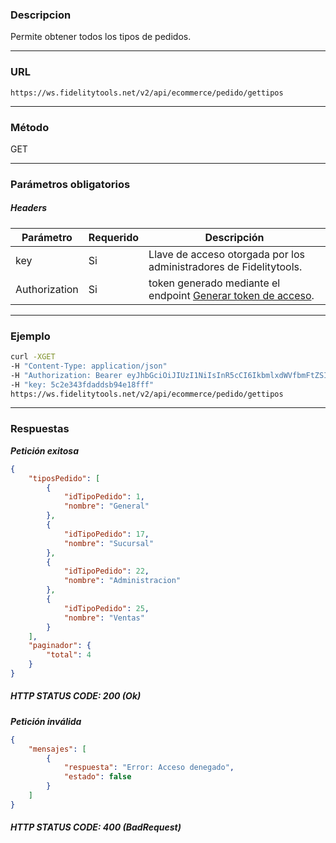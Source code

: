 ### Descripcion
Permite obtener todos los tipos de pedidos.
___

### URL
` https://ws.fidelitytools.net/v2/api/ecommerce/pedido/gettipos `
___

### Método
GET
___
### Parámetros obligatorios

##### Headers

|Parámetro |Requerido |Descripción                 |
|----------|----------|----------------------------|
| key         | Si		 | Llave de acceso otorgada por los administradores de Fidelitytools. |
| Authorization       | Si		 | token generado mediante el endpoint [Generar token de acceso](https://github.com/bebeto-fidelitytools/FidelitytoolsWS/blob/master/docs/autenticaci%C3%B3n.md). |

___
### Ejemplo
```bash
curl -XGET 
-H "Content-Type: application/json" 
-H "Authorization: Bearer eyJhbGciOiJIUzI1NiIsInR5cCI6IkbmlxdWVfbmFtZSI6InVzZXJb25maWciLCJuYmYiOjE1NTYxMTk0MNjIwNTgwNywiaWF0IjoxNTU2MTE5NDA3LCJpczovL3dzLmZpZGVsaXR5dG9vbHMubmV0L3YyIiwiYXVkIjoiaHa2U2asdasdy5maWRlbGl0eXRvb2xzLm5ldC92MiJ9RDDpMHEB4SsmY0j87OcS5mbxe2XxSAY" 
-H "key: 5c2e343fdaddsb94e18fff" 
https://ws.fidelitytools.net/v2/api/ecommerce/pedido/gettipos
```
___
### Respuestas
***Petición exitosa***
```json
{
    "tiposPedido": [
        {
            "idTipoPedido": 1,
            "nombre": "General"
        },
        {
            "idTipoPedido": 17,
            "nombre": "Sucursal"
        },
        {
            "idTipoPedido": 22,
            "nombre": "Administracion"
        },
        {
            "idTipoPedido": 25,
            "nombre": "Ventas"
        }
    ],
    "paginador": {
        "total": 4
    }
}
```

##### HTTP STATUS CODE: 200 (Ok)

***Petición inválida***
```json
{
    "mensajes": [
        {
            "respuesta": "Error: Acceso denegado",
            "estado": false
        }
    ]
}
```

##### HTTP STATUS CODE: 400 (BadRequest)
 

